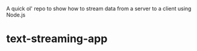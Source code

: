 A quick ol' repo to show how to stream data from a server to a client using Node.js
# text-streaming-app
